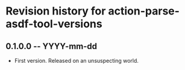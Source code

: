 # Revision history for action-parse-asdf-tool-versions

## 0.1.0.0 -- YYYY-mm-dd

* First version. Released on an unsuspecting world.
